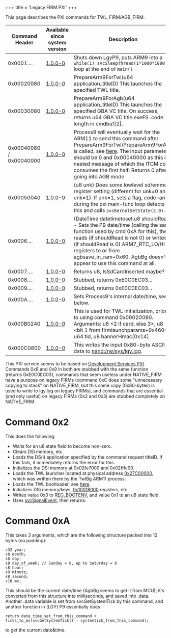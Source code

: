 +++
title = 'Legacy FIRM PXI'
+++

This page describes the PXI commands for TWL_FIRM/AGB_FIRM.

| Command Header          | Available since system version | Description                                                                                                                                                                                                                                                                                                        |
|-------------------------|--------------------------------|--------------------------------------------------------------------------------------------------------------------------------------------------------------------------------------------------------------------------------------------------------------------------------------------------------------------|
| 0x0001....              | [1.0.0-0](1.0.0-0 "wikilink")  | Shuts down LgyP9, puts ARM9 into a `while(1) svcSleepThread(1*1000*1000);` loop at the end of `main()`                                                                                                                                                                                                             |
| 0x00020080              | [1.0.0-0](1.0.0-0 "wikilink")  | PrepareArm9ForTwl(u64 application_titleID) This launches the specified TWL title.                                                                                                                                                                                                                                  |
| 0x00030080              | [1.0.0-0](1.0.0-0 "wikilink")  | PrepareArm9ForAgb(u64 application_titleID) This launches the specified GBA VC title. On success, returns u64 GBA VC title exeFS .code length in cmdbuf\[2\].                                                                                                                                                       |
| 0x00040080 / 0x00040000 | [1.0.0-0](1.0.0-0 "wikilink")  | Process9 will eventually wait for the ARM11 to send this command after PrepareArm9ForTwl/PrepareArm9ForAgb is called, see [here](FIRM "wikilink"). The input parameters should be 0 and 0x00040000 as this is a nested message of which the ITCM code consumes the first half. Returns 0 after going into AGB mode |
| 0x00050040              | [1.0.0-0](1.0.0-0 "wikilink")  | (u8 unk) Does some lowlevel sd/emmc register setting (different for unk=0 and unk=1). If unk=1, sets a flag, code ran during the pxi main-func loop detects this and calls `svcKernelSetState(2,0)`.                                                                                                               |
| 0x0006....              | [1.0.0-0](1.0.0-0 "wikilink")  | (DateTime datetimetoset,u8 shouldRead) - Sets the P9 date/time (calling the same function used by cmd 0xA for this), then reads (if shouldRead is not 0) or writes (if shouldRead is 0) ARM7_RTC_LO/HI registers to or from agbsave_in_ram+0x60. AgbBg doesn't appear to use this command at all.                  |
| 0x0007....              | [1.0.0-0](1.0.0-0 "wikilink")  | Returns u8, IsSdCardInserted maybe?                                                                                                                                                                                                                                                                                |
| 0x0008....              | [1.0.0-0](1.0.0-0 "wikilink")  | Stubbed, returns 0xE0C0EC03...                                                                                                                                                                                                                                                                                     |
| 0x0009....              | [1.0.0-0](1.0.0-0 "wikilink")  | Stubbed, returns 0xE0C0EC03...                                                                                                                                                                                                                                                                                     |
| 0x000A....              | [1.0.0-0](1.0.0-0 "wikilink")  | Sets Process9's internal date/time, see below.                                                                                                                                                                                                                                                                     |
| 0x000B0240              | [1.0.0-0](1.0.0-0 "wikilink")  | This is used for TWL initialization, prior to using command 0x00020080. Arguments: u8 \<2 if card, else 3\>, u8 \<bit 1 from firmlaunchparams+0x460\>, u64 tid, u8 bannerHmac\[0x14\]                                                                                                                              |
| 0x000C0800              | [1.0.0-0](1.0.0-0 "wikilink")  | This writes the input 0x80-byte ASCII data to [nand:/rw/sys/lgy.log](Flash_Filesystem "wikilink").                                                                                                                                                                                                                 |

This PXI service seems to be based on [Development Services
PXI](Development_Services_PXI "wikilink"). Commands 0x8 and 0x9 in both
are stubbed with the same function (returns 0xE0C0EC03), commands that
seem useless under NATIVE_FIRM have a purpose on legacy FIRMs (command
0xC does some "unnecessary copying to stack" on NATIVE_FIRM, but this
same copy (0x80-bytes) is used to write to lgy.log on legacy FIRMs), and
commands that are essential (and only useful) on legacy FIRMs (0x2 and
0x3) are stubbed completely on NATIVE_FIRM.

# Command 0x2

This does the following:

- Waits for an u8 state field to become non-zero.
- Clears DSi memory, etc.
- Loads the DS(i) application specified by the command request titleID.
  If this fails, it immediately returns the error for this.
- Initializes the DSi memory at 0x02fe7000 and 0x02fffc00.
- Loads the TWL launcher located at physical address
  [0x27C00000](Memory_layout "wikilink"), which was written there by the
  TwlBg ARM11 process.
- Loads the TWL bootloader, see [here](FIRM "wikilink").
- Initializes DSi memory/keys, [0x10018000](IO_Registers "wikilink")
  registers, etc.
- Writes value 0x3 to [REG_BOOTENV](CONFIG_Registers "wikilink"), and
  value 0x1 to an u8 state field.
- Uses [svcSignalEvent](SVC "wikilink"), then returns.

# Command 0xA

This takes 3 arguments, which are the following structure packed into 12
bytes (no padding):

```
s32 year;
s8 month;
s8 day;
s8 day_of_week; // Sunday = 0, up to Saturday = 6
s8 hour;
s8 minute;
s8 second;
s16 ms;
```

This should be the current date/time (AgbBg seems to get it from MCU);
it's converted from this structure into milliseconds, and saved into
.data. Another .data variable is set from svcGetSystemTick by this
command, and another function in (LGY) P9 essentially does
```
return date_time_set_from_this_command + ticks_to_ms(svcGetSystemTick() - systemtick_from_this_command);
```
to get the current date&time.
